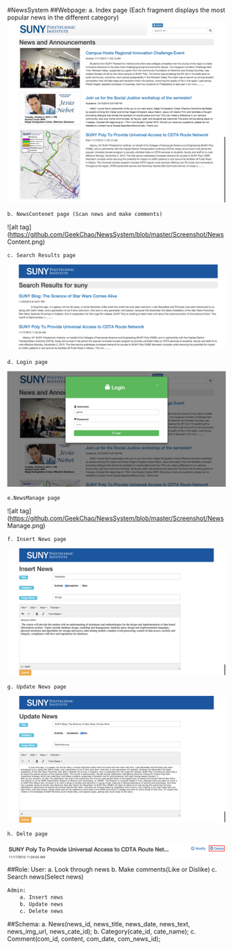 #NewsSystem
##Webpage:
	a. Index page (Each fragment displays the most popular news in the different category)
![alt tag](https://github.com/GeekChao/NewsSystem/blob/master/Screenshot/index.png)

	b. NewsContenet page (Scan news and make comments)
![alt tag](https://github.com/GeekChao/NewsSystem/blob/master/Screenshot/News Content.png)

	c. Search Results page
![alt tag](https://github.com/GeekChao/NewsSystem/blob/master/Screenshot/Search.png)

	d. Login page
![alt tag](https://github.com/GeekChao/NewsSystem/blob/master/Screenshot/log.png)

	e.NewsManage page
![alt tag](https://github.com/GeekChao/NewsSystem/blob/master/Screenshot/News Manage.png)

	f. Insert News page
![alt tag](https://github.com/GeekChao/NewsSystem/blob/master/Screenshot/InsertNews.png)

	g. Update News page
![alt tag](https://github.com/GeekChao/NewsSystem/blob/master/Screenshot/UpdateNews.png)

	h. Delte page
![alt tag](https://github.com/GeekChao/NewsSystem/blob/master/Screenshot/Delete.png)

##Role:
	User: 
		a. Look through news
		b. Make comments(Like or Dislike)
		c. Search news(Select news)

	Admin:
		a. Insert news
		b. Update news
		c. Delete news

##Schema:
	a. News(news_id, news_title, news_date, news_text, news_img_url, news_cate_id);
	b. Category(cate_id, cate_name);
	c. Comment(com_id, content, com_date, com_news_id);
